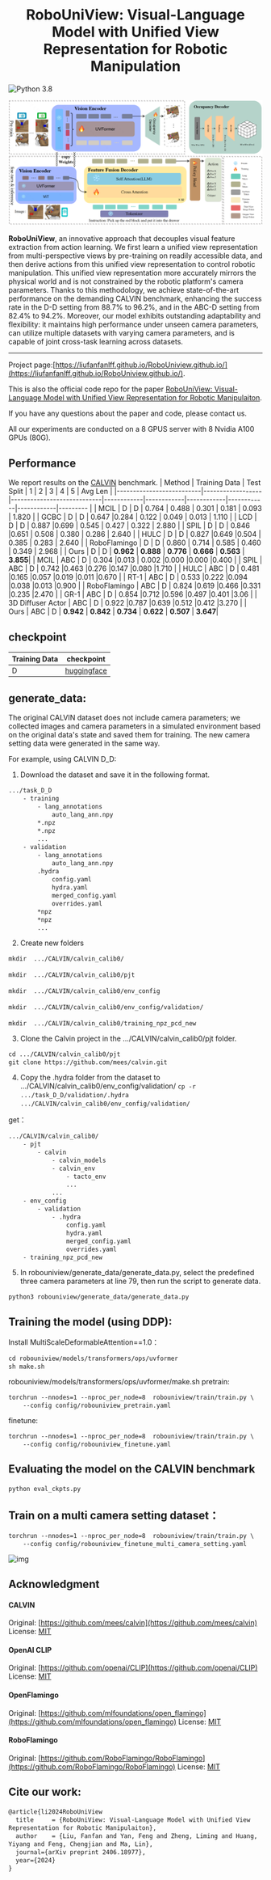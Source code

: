 <!-- markdownlint-disable first-line-h1 -->
<!-- markdownlint-disable html -->



<h1 align="center">RoboUniView: Visual-Language Model with Unified View Representation for Robotic Manipulation</h1>

![Python 3.8](https://img.shields.io/badge/Python-3.8-blue)


![RoboUniView](assets/images/RoboUniView.png)



**RoboUniView**, an innovative approach that decouples visual feature extraction from action learning. We first learn a unified view representation from multi-perspective views by pre-training on readily accessible data, and then derive actions from this unified view representation to control robotic manipulation. This unified view representation more accurately mirrors the physical world and is not constrained by the robotic platform's camera parameters. Thanks to this methodology, we achieve state-of-the-art performance on the demanding CALVIN benchmark, enhancing the success rate in the D-D setting from 88.7% to 96.2%, and in the ABC-D setting from 82.4% to 94.2%. Moreover, our model exhibits outstanding adaptability and flexibility: it maintains high performance under unseen camera parameters, can utilize multiple datasets with varying camera parameters, and is capable of joint cross-task learning across datasets.
***
Project page:[https://liufanfanlff.github.io/RoboUniview.github.io/](https://liufanfanlff.github.io/RoboUniview.github.io/).

This is also the official code repo for the paper [RoboUniView: Visual-Language Model with Unified View Representation for Robotic Manipulaiton](https://arxiv.org/pdf/2406.18977).

If you have any questions about the paper and code, please contact us.

All our experiments are conducted on a 8 GPUS server with 8 Nvidia A100 GPUs (80G).



## Performance
We report results on the [CALVIN](https://github.com/mees/calvin) benchmark.
| Method                   | Training Data    | Test Split                 | 1          | 2          | 3          | 4          | 5          | Avg Len  |
|--------------------------|------------------|----------------------------|------------|------------|------------|------------|------------|--------- |
| MCIL                     | D                | D                          | 0.764      | 0.488      | 0.301      | 0.181      | 0.093      | 1.820    |
| GCBC                     | D                | D                          | 0.647      |0.284       | 0.122      | 0.049      | 0.013      | 1.110    | 
| LCD                      | D                | D                          | 0.887      |0.699       | 0.545      | 0.427      | 0.322      | 2.880    |
| SPIL                     | D                | D                          | 0.846      |0.651       | 0.508      | 0.380      | 0.286      | 2.640    |
| HULC                     | D                | D                          | 0.827      |0.649       |0.504       | 0.385      | 0.283      | 2.640    |
| RoboFlamingo             | D                | D                          | 0.860      | 0.714      | 0.585      | 0.460      | 0.349      | 2.968    |
| Ours                     | D                | D                          | **0.962**  | **0.888**  | **0.776**  | **0.666**  | **0.563**  | **3.855**|
| MCIL                     | ABC              | D                          | 0.304      |0.013       | 0.002      |0.000       |0.000       |0.400     |
| SPIL                     | ABC              | D                          | 0.742      |0.463       |0.276       |0.147       |0.080       |1.710     |
| HULC                     | ABC              | D                          | 0.481      |0.165       |0.057       |0.019       |0.011       |0.670     |
| RT-1                     | ABC              | D                          | 0.533      |0.222       |0.094       |0.038       |0.013       |0.900     |
| RoboFlamingo             | ABC              | D                          | 0.824      |0.619       |0.466       |0.331       |0.235       |2.470     |
| GR-1                     | ABC              | D                          | 0.854      |0.712       |0.596       |0.497       |0.401       |3.06      |
| 3D Diffuser Actor        | ABC              | D                          | 0.922      |0.787       |0.639       |0.512       |0.412       |3.270     |
| Ours                     | ABC              | D                          | **0.942**  | **0.842**  | **0.734**  | **0.622**  | **0.507**  | **3.647**|

## checkpoint
| Training Data    |  checkpoint         |
|------------------|---------------------|
| D                |[huggingface](https://huggingface.co/liufanfanlff/RoboUniView/tree/main/checkpoint_D_D)|

## generate_data:
The original CALVIN dataset does not include camera parameters; we collected images and camera parameters in a simulated environment based on the original data's state and saved them for training. The new camera setting data were generated in the same way.


For example, using CALVIN D_D:

1. Download the dataset and save it in the following format.

```
.../task_D_D
    - training
        - lang_annotations
            auto_lang_ann.npy
        *.npz
        *.npz
        ...
    - validation
        - lang_annotations
            auto_lang_ann.npy
        .hydra
            config.yaml
            hydra.yaml
            merged_config.yaml
            overrides.yaml
        *npz
        *npz
        ...
 ```   
2. Create new folders

```
mkdir  .../CALVIN/calvin_calib0/ 

mkdir  .../CALVIN/calvin_calib0/pjt 

mkdir  .../CALVIN/calvin_calib0/env_config 

mkdir  .../CALVIN/calvin_calib0/env_config/validation/ 

mkdir  .../CALVIN/calvin_calib0/training_npz_pcd_new

```
3. Clone the Calvin project in the .../CALVIN/calvin_calib0/pjt folder.
```
cd .../CALVIN/calvin_calib0/pjt
git clone https://github.com/mees/calvin.git 
```

4. Copy the .hydra folder from the dataset to .../CALVIN/calvin_calib0/env_config/validation/
``` cp -r .../task_D_D/validation/.hydra  .../CALVIN/calvin_calib0/env_config/validation/ ```

get：
```
.../CALVIN/calvin_calib0/
    - pjt
        - calvin
            - calvin_models
            - calvin_env
                - tacto_env
                ...
            ...
    - env_config
        - validation
            - .hydra
                config.yaml
                hydra.yaml
                merged_config.yaml
                overrides.yaml
    - training_npz_pcd_new

```
5. In robouniview/generate_data/generate_data.py, select the predefined three camera parameters at line 79, then run the script to generate data.
```
python3 robouniview/generate_data/generate_data.py 
```

## Training the model (using DDP):
Install MultiScaleDeformableAttention==1.0：
```
cd robouniview/models/transformers/ops/uvformer
sh make.sh
```
robouniview/models/transformers/ops/uvformer/make.sh
pretrain:
```
torchrun --nnodes=1 --nproc_per_node=8  robouniview/train/train.py \
    --config config/robouniview_pretrain.yaml
```

finetune:
```
torchrun --nnodes=1 --nproc_per_node=8  robouniview/train/train.py \
    --config config/robouniview_finetune.yaml
```



## Evaluating the model on the CALVIN benchmark
```
python eval_ckpts.py
```

## Train on a multi camera setting dataset：
```
torchrun --nnodes=1 --nproc_per_node=8  robouniview/train/train.py \
    --config config/robouniview_finetune_multi_camera_setting.yaml
```
![img](assets/images/image-20240614.png)

## Acknowledgment

#### CALVIN
Original:  [https://github.com/mees/calvin](https://github.com/mees/calvin)
License: [MIT](https://github.com/mees/calvin/blob/main/LICENSE)

#### OpenAI CLIP
Original: [https://github.com/openai/CLIP](https://github.com/openai/CLIP)
License: [MIT](https://github.com/openai/CLIP/blob/main/LICENSE)

#### OpenFlamingo
Original: [https://github.com/mlfoundations/open_flamingo](https://github.com/mlfoundations/open_flamingo)
License: [MIT](https://github.com/mlfoundations/open_flamingo/blob/main/LICENSE)

#### RoboFlamingo
Original: [https://github.com/RoboFlamingo/RoboFlamingo](https://github.com/RoboFlamingo/RoboFlamingo)
License: [MIT](https://github.com/RoboFlamingo/RoboFlamingo/blob/main/LICENSE)

## Cite our work:
```
@article{li2024RoboUniView
  title     = {RoboUniView: Visual-Language Model with Unified View Representation for Robotic Manipulaiton},
  author    = {Liu, Fanfan and Yan, Feng and Zheng, Liming and Huang, Yiyang and Feng, Chengjian and Ma, Lin},
  journal={arXiv preprint 2406.18977},
  year={2024}
}
```
